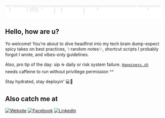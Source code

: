 ![](images/gif.gif)

## Hello, how are u?

Yo welcome!
You're about to dive headfirst into my tech brain dump-expect spicy takes on best practices, ✨random notes✨, shortcut scripts I probably forgot I wrote, and vibes-only guidelines.

Also, pro tip of the day: sip ☕ daily or risk system failure. [`Happiness.sh`](./Happiness.sh) needs caffeine to run without privillege permission ^^

Stay hydrated, stay deployin' 💻🚀

## Also catch me at

[![Website](https://img.shields.io/website-up-down-green-red/http/shields.io.svg)](https://nh4ttruong.me/?utm_source=github&utm_medium=referral&utm_campaign=profile)
[![Facebook](https://img.shields.io/badge/Facebook-%231877F2.svg?logo=Facebook&logoColor=white)](https://fb.com/nh4ttruong/?utm_source=github&utm_medium=referral&utm_campaign=profile)
[![LinkedIn](https://custom-icon-badges.demolab.com/badge/LinkedIn-0A66C2?logo=linkedin-white&logoColor=fff)](https://www.linkedin.com/in/truongtbn?utm_source=github&utm_medium=referral&utm_campaign=profile)
